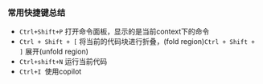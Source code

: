 

### 常用快捷键总结
- `Ctrl+Shift+P` 打开命令面板，显示的是当前context下的命令
- `Ctrl + Shift + [` 将当前的代码块进行折叠，(fold region)`Ctrl + Shift + ]` 展开(unfold region)
- `Ctrl+shift+N` 运行当前代码
- `Ctrl+I `使用copilot